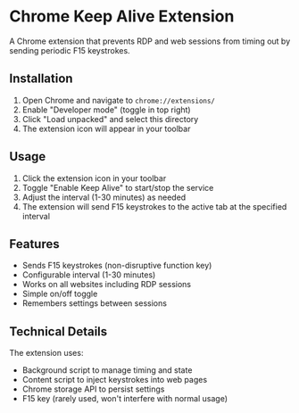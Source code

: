 # Chrome Keep Alive Extension

A Chrome extension that prevents RDP and web sessions from timing out by sending periodic F15 keystrokes.

## Installation

1. Open Chrome and navigate to `chrome://extensions/`
2. Enable "Developer mode" (toggle in top right)
3. Click "Load unpacked" and select this directory
4. The extension icon will appear in your toolbar

## Usage

1. Click the extension icon in your toolbar
2. Toggle "Enable Keep Alive" to start/stop the service
3. Adjust the interval (1-30 minutes) as needed
4. The extension will send F15 keystrokes to the active tab at the specified interval

## Features

- Sends F15 keystrokes (non-disruptive function key)
- Configurable interval (1-30 minutes)
- Works on all websites including RDP sessions
- Simple on/off toggle
- Remembers settings between sessions

## Technical Details

The extension uses:
- Background script to manage timing and state
- Content script to inject keystrokes into web pages
- Chrome storage API to persist settings
- F15 key (rarely used, won't interfere with normal usage)